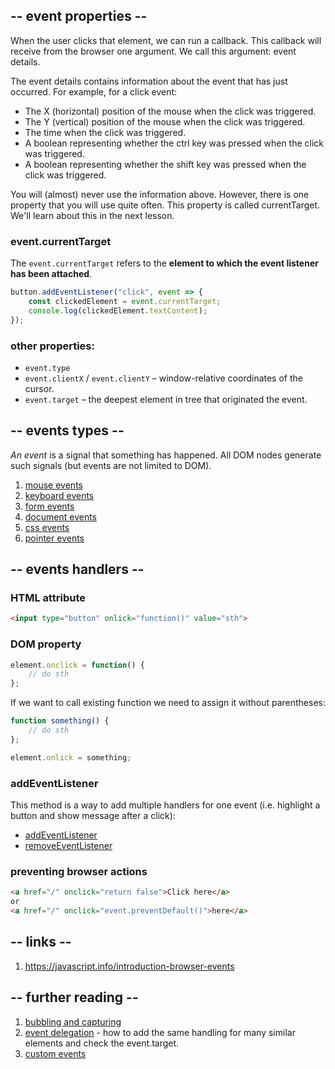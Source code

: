 ## -- event properties --
When the user clicks that element, we can run a callback. This callback will receive from the browser one argument. We call this argument: event details.

The event details contains information about the event that has just occurred. For example, for a click event:
- The X (horizontal) position of the mouse when the click was triggered.
- The Y (vertical) position of the mouse when the click was triggered.
- The time when the click was triggered.
- A boolean representing whether the ctrl key was pressed when the click was triggered.
- A boolean representing whether the shift key was pressed when the click was triggered.

You will (almost) never use the information above. However, there is one property that you will use quite often. This property is called currentTarget. We'll learn about this in the next lesson.

### event.currentTarget
The `event.currentTarget` refers to the **element to which the event listener has been attached**.

```javascript
button.addEventListener("click", event => {
    const clickedElement = event.currentTarget;
    console.log(clickedElement.textContent);
});
```

### other properties:
- `event.type`
- `event.clientX` / `event.clientY` – window-relative coordinates of the cursor.
- `event.target` – the deepest element in tree that originated the event.

## -- events types --
_An event_ is a signal that something has happened. All DOM nodes generate such signals (but events are not limited to DOM).

1. [mouse events](mouse-events)
2. [keyboard events](keyboard-events)
3. [form events](form-events)
4. [document events](document-events)
5. [css events](css-events)
6. [pointer events](pointer-events)

## -- events handlers --
### HTML attribute
```html
<input type="button" onlick="function()" value="sth">
```

### DOM property
```js
element.onclick = function() {
	// do sth
};
```

If we want to call existing function we need to assign it without parentheses:
```js
function something() {
	// do sth
};

element.onlick = something;
```

### addEventListener
This method is a way to add multiple handlers for one event (i.e. highlight a button and show message after a click): 
- [addEventListener](addEventListener)
- [removeEventListener](removeEventListener)

### preventing browser actions
```html
<a href="/" onclick="return false">Click here</a>
or
<a href="/" onclick="event.preventDefault()">here</a>
```

## -- links --
1. https://javascript.info/introduction-browser-events

## -- further reading --
1. [bubbling and capturing](https://javascript.info/bubbling-and-capturing)
2. [event delegation](https://javascript.info/event-delegation) - how to add the same handling for many similar elements and check the event.target.
3. [custom events](https://javascript.info/dispatch-events)